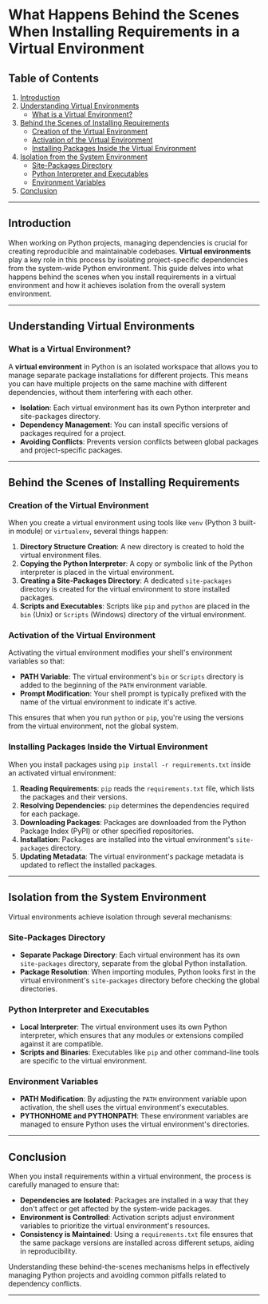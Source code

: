 # What Happens Behind the Scenes When Installing Requirements in a Virtual Environment

## Table of Contents

1. [Introduction](#introduction)
2. [Understanding Virtual Environments](#understanding-virtual-environments)
   - [What is a Virtual Environment?](#what-is-a-virtual-environment)
3. [Behind the Scenes of Installing Requirements](#behind-the-scenes-of-installing-requirements)
   - [Creation of the Virtual Environment](#creation-of-the-virtual-environment)
   - [Activation of the Virtual Environment](#activation-of-the-virtual-environment)
   - [Installing Packages Inside the Virtual Environment](#installing-packages-inside-the-virtual-environment)
4. [Isolation from the System Environment](#isolation-from-the-system-environment)
   - [Site-Packages Directory](#site-packages-directory)
   - [Python Interpreter and Executables](#python-interpreter-and-executables)
   - [Environment Variables](#environment-variables)
5. [Conclusion](#conclusion)

---

## Introduction

When working on Python projects, managing dependencies is crucial for creating reproducible and maintainable codebases. **Virtual environments** play a key role in this process by isolating project-specific dependencies from the system-wide Python environment. This guide delves into what happens behind the scenes when you install requirements in a virtual environment and how it achieves isolation from the overall system environment.

---

## Understanding Virtual Environments

### What is a Virtual Environment?

A **virtual environment** in Python is an isolated workspace that allows you to manage separate package installations for different projects. This means you can have multiple projects on the same machine with different dependencies, without them interfering with each other.

- **Isolation**: Each virtual environment has its own Python interpreter and site-packages directory.
- **Dependency Management**: You can install specific versions of packages required for a project.
- **Avoiding Conflicts**: Prevents version conflicts between global packages and project-specific packages.

---

## Behind the Scenes of Installing Requirements

### Creation of the Virtual Environment

When you create a virtual environment using tools like `venv` (Python 3 built-in module) or `virtualenv`, several things happen:

1. **Directory Structure Creation**: A new directory is created to hold the virtual environment files.
2. **Copying the Python Interpreter**: A copy or symbolic link of the Python interpreter is placed in the virtual environment.
3. **Creating a Site-Packages Directory**: A dedicated `site-packages` directory is created for the virtual environment to store installed packages.
4. **Scripts and Executables**: Scripts like `pip` and `python` are placed in the `bin` (Unix) or `Scripts` (Windows) directory of the virtual environment.

### Activation of the Virtual Environment

Activating the virtual environment modifies your shell's environment variables so that:

- **PATH Variable**: The virtual environment's `bin` or `Scripts` directory is added to the beginning of the `PATH` environment variable.
- **Prompt Modification**: Your shell prompt is typically prefixed with the name of the virtual environment to indicate it's active.

This ensures that when you run `python` or `pip`, you're using the versions from the virtual environment, not the global system.

### Installing Packages Inside the Virtual Environment

When you install packages using `pip install -r requirements.txt` inside an activated virtual environment:

1. **Reading Requirements**: `pip` reads the `requirements.txt` file, which lists the packages and their versions.
2. **Resolving Dependencies**: `pip` determines the dependencies required for each package.
3. **Downloading Packages**: Packages are downloaded from the Python Package Index (PyPI) or other specified repositories.
4. **Installation**: Packages are installed into the virtual environment's `site-packages` directory.
5. **Updating Metadata**: The virtual environment's package metadata is updated to reflect the installed packages.

---

## Isolation from the System Environment

Virtual environments achieve isolation through several mechanisms:

### Site-Packages Directory

- **Separate Package Directory**: Each virtual environment has its own `site-packages` directory, separate from the global Python installation.
- **Package Resolution**: When importing modules, Python looks first in the virtual environment's `site-packages` directory before checking the global directories.

### Python Interpreter and Executables

- **Local Interpreter**: The virtual environment uses its own Python interpreter, which ensures that any modules or extensions compiled against it are compatible.
- **Scripts and Binaries**: Executables like `pip` and other command-line tools are specific to the virtual environment.

### Environment Variables

- **PATH Modification**: By adjusting the `PATH` environment variable upon activation, the shell uses the virtual environment's executables.
- **PYTHONHOME and PYTHONPATH**: These environment variables are managed to ensure Python uses the virtual environment's directories.

---

## Conclusion

When you install requirements within a virtual environment, the process is carefully managed to ensure that:

- **Dependencies are Isolated**: Packages are installed in a way that they don't affect or get affected by the system-wide packages.
- **Environment is Controlled**: Activation scripts adjust environment variables to prioritize the virtual environment's resources.
- **Consistency is Maintained**: Using a `requirements.txt` file ensures that the same package versions are installed across different setups, aiding in reproducibility.

Understanding these behind-the-scenes mechanisms helps in effectively managing Python projects and avoiding common pitfalls related to dependency conflicts.

---